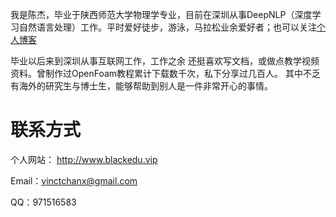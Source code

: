我是陈杰，毕业于陕西师范大学物理学专业，目前在深圳从事DeepNLP（深度学习自然语言处理）工作。平时爱好徒步，游泳，马拉松业余爱好者；也可以关注[个人博客](http://www.blackedu.vip/)

毕业以后来到深圳从事互联网工作，工作之余 还挺喜欢写文档，或做点教学视频资料。曾制作过OpenFoam教程累计下载数千次，私下分享过几百人。 其中不乏有海外的研究生与博士生，能够帮助到别人是一件非常开心的事情。

# 联系方式

个人网站： <http://www.blackedu.vip>

Email：vinctchanx@gmail.com

QQ：971516583
